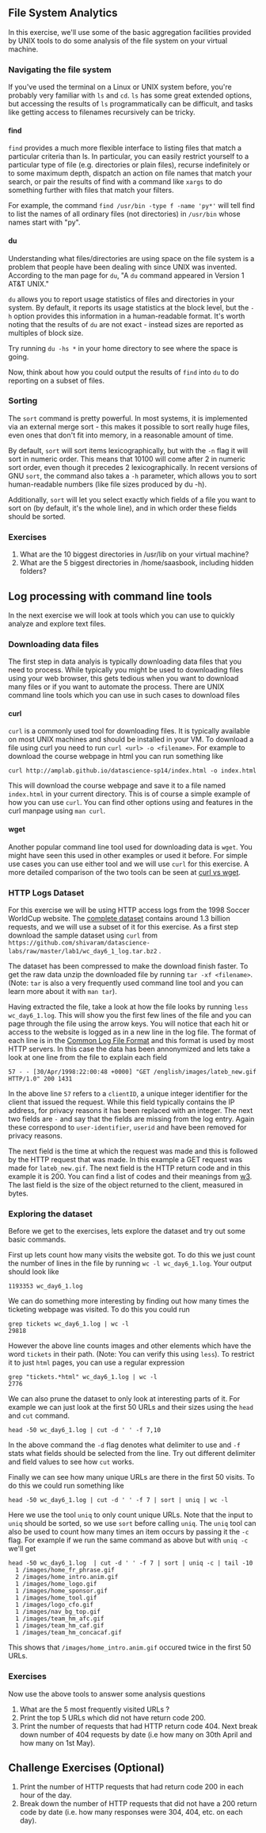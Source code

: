## File System Analytics

In this exercise, we'll use some of the basic aggregation facilities provided by UNIX tools to do some analysis of the file system on your virtual machine.

### Navigating the file system

If you've used the terminal on a Linux or UNIX system before, you're probably very familiar with `ls` and `cd`. `ls` has some great extended options, but accessing the results of `ls` programmatically can be difficult, and tasks like getting access to filenames recursively can be tricky.

#### find

`find` provides a much more flexible interface to listing files that match a particular criteria than ls. In particular, you can easily restrict yourself to a particular type of file (e.g. directories or plain files), recurse indefinitely or to some maximum depth, dispatch an action on file names that match your search, or pair the results of find with a command like `xargs` to do something further with files that match your filters.

For example, the command `find /usr/bin -type f -name 'py*'` will tell find to list the names of all ordinary files (not directories) in `/usr/bin` whose names start with "py".

#### du

Understanding what files/directories are using space on the file system is a problem that people have been dealing with since UNIX was invented. According to the man page for `du`, "A `du` command appeared in Version 1 AT&T UNIX."

`du` allows you to report usage statistics of files and directories in your system. By default, it reports its usage statistics at the block level, but the `-h` option provides this information in a human-readable format. It's worth noting that the results of `du` are not exact - instead sizes are reported as multiples of block size.

Try running `du -hs *` in your home directory to see where the space is going. 

Now, think about how you could output the results of `find` into `du` to do reporting on a subset of files.

### Sorting

The `sort` command is pretty powerful. In most systems, it is implemented via an external merge sort - this makes it possible to sort really huge files, even ones that don't fit into memory, in a reasonable amount of time. 

By default, `sort` will sort items lexicographically, but with the `-n` flag it will sort in numeric order. This means that 10100 will come after 2 in numeric sort order, even though it precedes 2 lexicographically. In recent versions of GNU `sort`, the command also takes a `-h` parameter, which allows you to sort human-readable numbers (like file sizes produced by du -h).

Additionally, `sort` will let you select exactly which fields of a file you want to sort on (by default, it's the whole line), and in which order these fields should be sorted.

### Exercises
1. What are the 10 biggest directories in /usr/lib on your virtual machine?
2. What are the 5 biggest directories in /home/saasbook, including hidden folders?

## Log processing with command line tools

In the next exercise we will look at tools which you can use to quickly analyze
and explore text files.

### Downloading data files

The first step in data analyis is typically downloading data files that you need
to process. While typically you might be used to downloading files using your web
browser, this gets tedious when you want to download many files or if you want to
automate the process. There are UNIX command line tools which you can use in
such cases to download files

#### curl
`curl` is a commonly used tool for downloading files. It is typically available
on most UNIX machines and should be installed in your VM. To download a file
using curl you need to run `curl <url> -o <filename>`. For example to download
the course webpage in html you can run something like

    curl http://amplab.github.io/datascience-sp14/index.html -o index.html

This will download the course webpage and save it to a file named `index.html`
in your current directory. This is of course a simple example of how you can use
`curl`. You can find other options using and features in the curl manpage using
`man curl`.

#### wget
Another popular command line tool used for downloading data is `wget`. You might
have seen this used in other examples or used it before. For simple use cases
you can use either tool and we will use `curl` for this exercise. A more detailed
comparison of the two tools can be seen at
[curl vs wget](http://daniel.haxx.se/docs/curl-vs-wget.html).

### HTTP Logs Dataset

For this exercise we will be using HTTP access logs from the 1998 Soccer
WorldCup website. The [complete
dataset](http://ita.ee.lbl.gov/html/contrib/WorldCup.html) contains
around 1.3 billion requests, and we will use a subset of it for this exercise.
As a first step download the sample dataset using `curl` from
`https://github.com/shivaram/datascience-labs/raw/master/lab1/wc_day6_1_log.tar.bz2` .

The dataset has been compressed to make the download finish faster. To get the
raw data unzip the downloaded file by running `tar -xf <filename>`. (Note: `tar`
is also a very frequently used command line tool and you can learn more about it
with `man tar`).

Having extracted the file, take a look at how the file looks by running `less
wc_day6_1.log`. This will show you the first few lines of the file and you can
page through the file using the arrow keys. You will notice that each hit or
access to the website is logged as in a new line in the log file. The format of
each line is in the [Common Log File
Format](https://en.wikipedia.org/wiki/Common_Log_Format) and this format is used
by most HTTP servers. In this case the data has been annonymized and lets take a
look at one line from the file to explain each field

    57 - - [30/Apr/1998:22:00:48 +0000] "GET /english/images/lateb_new.gif HTTP/1.0" 200 1431

In the above line `57` refers to a `clientID`, a unique integer identifier for the
client that issued the request. While this field typically contains the IP
address, for privacy reasons it has been replaced with an integer. The next two
fields are `-` and say that the fields are missing from the log entry. Again
these correspond to `user-identifier`, `userid` and have been removed for
privacy reasons.

The next field is the time at which the request was made and this is followed by
the HTTP request that was made. In this example a GET request was made for
`lateb_new.gif`. The next field is the HTTP return code and in this example it
is 200. You can find a list of codes and their meanings from
[w3](http://www.w3.org/Protocols/rfc2616/rfc2616-sec10.html). The last field is
the size of the object returned to the client, measured in bytes.

### Exploring the dataset

Before we get to the exercises, lets explore the dataset and try out some basic
commands.

First up lets count how many visits the website got. To do this we just count
the number of lines in the file by running `wc -l wc_day6_1.log`. Your output
should look like

    1193353 wc_day6_1.log

We can do something more interesting by finding out how many times the ticketing
webpage was visited. To do this you could run

    grep tickets wc_day6_1.log | wc -l
    29818

However the above line counts images and other elements which have the word
`tickets` in their path. (Note: You can verify this using `less`). To restrict
it to just `html` pages, you can use a regular expression

    grep "tickets.*html" wc_day6_1.log | wc -l
    2776

We can also prune the dataset to only look at interesting parts of it. For
example we can just look at the first 50 URLs and their sizes using the `head`
and `cut` command.

    head -50 wc_day6_1.log | cut -d ' ' -f 7,10

In the above command the `-d` flag denotes what delimiter to use and `-f` stats
what fields should be selected from the line. Try out different delimiter and
field values to see how `cut` works.

Finally we can see how many unique URLs are there in the first 50 visits. To do
this we could run something like

    head -50 wc_day6_1.log | cut -d ' ' -f 7 | sort | uniq | wc -l

Here we use the tool `uniq` to only count unique URLs. Note that the input to
`uniq` should be sorted, so we use `sort` before calling `uniq`. The `uniq` tool
can also be used to count how many times an item occurs by passing it the `-c` flag.
For example if we run the same command as above but with `uniq -c` we'll get

    head -50 wc_day6_1.log  | cut -d ' ' -f 7 | sort | uniq -c | tail -10
      1 /images/home_fr_phrase.gif
      2 /images/home_intro.anim.gif
      1 /images/home_logo.gif
      1 /images/home_sponsor.gif
      1 /images/home_tool.gif
      1 /images/logo_cfo.gif
      1 /images/nav_bg_top.gif
      1 /images/team_hm_afc.gif
      1 /images/team_hm_caf.gif
      1 /images/team_hm_concacaf.gif

This shows that `/images/home_intro.anim.gif` occured twice in the first 50 URLs.

### Exercises

Now use the above tools to answer some analysis questions

1. What are the 5 most frequently visited URLs ?
2. Print the top 5 URLs which did not have return code 200.
2. Print the number of requests that had HTTP return code 404. Next break down
number of 404 requests by date (i.e how many on 30th April and how many on 1st
May).

## Challenge Exercises (Optional)

1. Print the number of HTTP requests that had return code 200 in each hour of
   the day.
2. Break down the number of HTTP requests that did not have a 200 return code by date 
   (i.e. how many responses were 304, 404, etc. on each day). 


